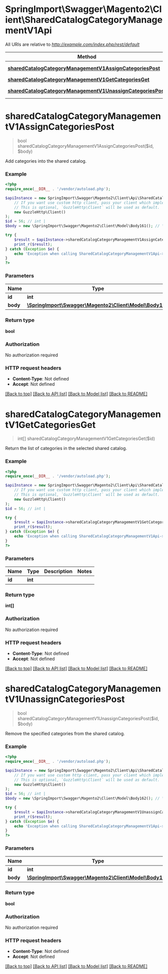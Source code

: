 # SpringImport\Swagger\Magento2\Client\SharedCatalogCategoryManagementV1Api

All URIs are relative to *http://example.com/index.php/rest/default*

Method | HTTP request | Description
------------- | ------------- | -------------
[**sharedCatalogCategoryManagementV1AssignCategoriesPost**](SharedCatalogCategoryManagementV1Api.md#sharedCatalogCategoryManagementV1AssignCategoriesPost) | **POST** /V1/sharedCatalog/{id}/assignCategories | 
[**sharedCatalogCategoryManagementV1GetCategoriesGet**](SharedCatalogCategoryManagementV1Api.md#sharedCatalogCategoryManagementV1GetCategoriesGet) | **GET** /V1/sharedCatalog/{id}/categories | 
[**sharedCatalogCategoryManagementV1UnassignCategoriesPost**](SharedCatalogCategoryManagementV1Api.md#sharedCatalogCategoryManagementV1UnassignCategoriesPost) | **POST** /V1/sharedCatalog/{id}/unassignCategories | 


# **sharedCatalogCategoryManagementV1AssignCategoriesPost**
> bool sharedCatalogCategoryManagementV1AssignCategoriesPost($id, $body)



Add categories into the shared catalog.

### Example
```php
<?php
require_once(__DIR__ . '/vendor/autoload.php');

$apiInstance = new SpringImport\Swagger\Magento2\Client\Api\SharedCatalogCategoryManagementV1Api(
    // If you want use custom http client, pass your client which implements `GuzzleHttp\ClientInterface`.
    // This is optional, `GuzzleHttp\Client` will be used as default.
    new GuzzleHttp\Client()
);
$id = 56; // int | 
$body = new \SpringImport\Swagger\Magento2\Client\Model\Body161(); // \SpringImport\Swagger\Magento2\Client\Model\Body161 | 

try {
    $result = $apiInstance->sharedCatalogCategoryManagementV1AssignCategoriesPost($id, $body);
    print_r($result);
} catch (Exception $e) {
    echo 'Exception when calling SharedCatalogCategoryManagementV1Api->sharedCatalogCategoryManagementV1AssignCategoriesPost: ', $e->getMessage(), PHP_EOL;
}
?>
```

### Parameters

Name | Type | Description  | Notes
------------- | ------------- | ------------- | -------------
 **id** | **int**|  |
 **body** | [**\SpringImport\Swagger\Magento2\Client\Model\Body161**](../Model/Body161.md)|  | [optional]

### Return type

**bool**

### Authorization

No authorization required

### HTTP request headers

 - **Content-Type**: Not defined
 - **Accept**: Not defined

[[Back to top]](#) [[Back to API list]](../../README.md#documentation-for-api-endpoints) [[Back to Model list]](../../README.md#documentation-for-models) [[Back to README]](../../README.md)

# **sharedCatalogCategoryManagementV1GetCategoriesGet**
> int[] sharedCatalogCategoryManagementV1GetCategoriesGet($id)



Return the list of categories in the selected shared catalog.

### Example
```php
<?php
require_once(__DIR__ . '/vendor/autoload.php');

$apiInstance = new SpringImport\Swagger\Magento2\Client\Api\SharedCatalogCategoryManagementV1Api(
    // If you want use custom http client, pass your client which implements `GuzzleHttp\ClientInterface`.
    // This is optional, `GuzzleHttp\Client` will be used as default.
    new GuzzleHttp\Client()
);
$id = 56; // int | 

try {
    $result = $apiInstance->sharedCatalogCategoryManagementV1GetCategoriesGet($id);
    print_r($result);
} catch (Exception $e) {
    echo 'Exception when calling SharedCatalogCategoryManagementV1Api->sharedCatalogCategoryManagementV1GetCategoriesGet: ', $e->getMessage(), PHP_EOL;
}
?>
```

### Parameters

Name | Type | Description  | Notes
------------- | ------------- | ------------- | -------------
 **id** | **int**|  |

### Return type

**int[]**

### Authorization

No authorization required

### HTTP request headers

 - **Content-Type**: Not defined
 - **Accept**: Not defined

[[Back to top]](#) [[Back to API list]](../../README.md#documentation-for-api-endpoints) [[Back to Model list]](../../README.md#documentation-for-models) [[Back to README]](../../README.md)

# **sharedCatalogCategoryManagementV1UnassignCategoriesPost**
> bool sharedCatalogCategoryManagementV1UnassignCategoriesPost($id, $body)



Remove the specified categories from the shared catalog.

### Example
```php
<?php
require_once(__DIR__ . '/vendor/autoload.php');

$apiInstance = new SpringImport\Swagger\Magento2\Client\Api\SharedCatalogCategoryManagementV1Api(
    // If you want use custom http client, pass your client which implements `GuzzleHttp\ClientInterface`.
    // This is optional, `GuzzleHttp\Client` will be used as default.
    new GuzzleHttp\Client()
);
$id = 56; // int | 
$body = new \SpringImport\Swagger\Magento2\Client\Model\Body162(); // \SpringImport\Swagger\Magento2\Client\Model\Body162 | 

try {
    $result = $apiInstance->sharedCatalogCategoryManagementV1UnassignCategoriesPost($id, $body);
    print_r($result);
} catch (Exception $e) {
    echo 'Exception when calling SharedCatalogCategoryManagementV1Api->sharedCatalogCategoryManagementV1UnassignCategoriesPost: ', $e->getMessage(), PHP_EOL;
}
?>
```

### Parameters

Name | Type | Description  | Notes
------------- | ------------- | ------------- | -------------
 **id** | **int**|  |
 **body** | [**\SpringImport\Swagger\Magento2\Client\Model\Body162**](../Model/Body162.md)|  | [optional]

### Return type

**bool**

### Authorization

No authorization required

### HTTP request headers

 - **Content-Type**: Not defined
 - **Accept**: Not defined

[[Back to top]](#) [[Back to API list]](../../README.md#documentation-for-api-endpoints) [[Back to Model list]](../../README.md#documentation-for-models) [[Back to README]](../../README.md)

